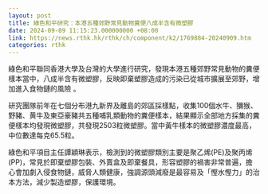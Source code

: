 ```yaml
---
layout: post
title: 綠色和平研究：本港五種郊野常見動物糞便八成半含有微塑膠
date: 2024-09-09 11:15:23.000000000 +08:00
link: https://news.rthk.hk/rthk/ch/component/k2/1769884-20240909.htm
categories: rthk
---
```


綠色和平聯同香港大學及台灣的大學進行研究，發現本港五種郊野常見動物的糞便樣本當中，八成半含有微塑膠，反映即棄塑膠造成的污染已從城市擴展至郊野，增加進入食物鏈的風險 。 

研究團隊前年在七個分布港九新界及離島的郊區採樣點，收集100個水牛、獼猴、野豬、黄牛及東亞豪豬共五種哺乳類動物的糞便樣本，結果顯示全部地方採集的糞便樣本均發現微塑膠，共發現2503粒微塑膠。當中黃牛樣本的微塑膠濃度最高，中位數達每克65.5粒。

綠色和平項目主任譚穎琳表示，檢測到的微塑膠類別主要是聚乙烯(PE)及聚丙烯(PP)，常見於即棄塑膠包裝、外賣盒及即棄餐具，形容塑膠的禍害非常普遍，擔心會加劇入侵食物鏈，威脅人類健康，強調源頭減廢是最容易及「慳水慳力」的治本方法，減少製造塑膠，保護環境。
